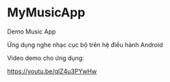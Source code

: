 # MyMusicApp
Demo Music App

Ứng dụng nghe nhạc cục bộ trên hệ điều hành Android

Video demo cho ứng dụng:

https://youtu.be/qlZ4u3PYwHw
